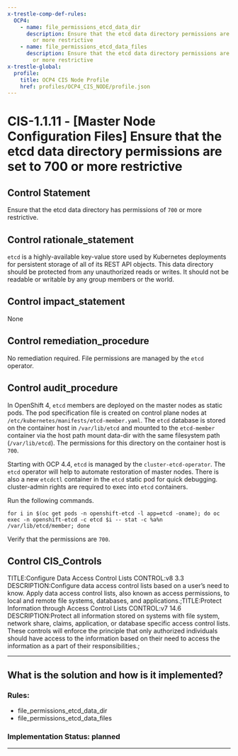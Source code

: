 ```yaml
---
x-trestle-comp-def-rules:
  OCP4:
    - name: file_permissions_etcd_data_dir
      description: Ensure that the etcd data directory permissions are set to 700
        or more restrictive
    - name: file_permissions_etcd_data_files
      description: Ensure that the etcd data directory permissions are set to 700
        or more restrictive
x-trestle-global:
  profile:
    title: OCP4 CIS Node Profile
    href: profiles/OCP4_CIS_NODE/profile.json
---
```


# CIS-1.1.11 - \[Master Node Configuration Files\] Ensure that the etcd data directory permissions are set to 700 or more restrictive

## Control Statement

Ensure that the etcd data directory has permissions of `700` or more restrictive.

## Control rationale_statement

`etcd` is a highly-available key-value store used by Kubernetes deployments for persistent storage of all of its REST API objects. This data directory should be protected from any unauthorized reads or writes. It should not be readable or writable by any group members or the world.

## Control impact_statement

None

## Control remediation_procedure

No remediation required. File permissions are managed by the `etcd` operator.

## Control audit_procedure

In OpenShift 4, `etcd` members are deployed on the master nodes as static pods. The pod specification file is created on control plane nodes at `/etc/kubernetes/manifests/etcd-member.yaml`. The `etcd` database is stored on the container host in `/var/lib/etcd` and mounted to the `etcd-member` container via the host path mount data-dir with the same filesystem path (`/var/lib/etcd`). The permissions for this directory on the container host is `700`. 

Starting with OCP 4.4, `etcd` is managed by the `cluster-etcd-operator`. The `etcd` operator will help to automate restoration of master nodes. There is also a new `etcdctl` container in the `etcd` static pod for quick debugging. cluster-admin rights are required to exec into `etcd` containers.

Run the following commands.

```
for i in $(oc get pods -n openshift-etcd -l app=etcd -oname); do oc exec -n openshift-etcd -c etcd $i -- stat -c %a%n /var/lib/etcd/member; done
```

Verify that the permissions are `700`.

## Control CIS_Controls

TITLE:Configure Data Access Control Lists CONTROL:v8 3.3 DESCRIPTION:Configure data access control lists based on a user’s need to know. Apply data access control lists, also known as access permissions, to local and remote file systems, databases, and applications.;TITLE:Protect Information through Access Control Lists CONTROL:v7 14.6 DESCRIPTION:Protect all information stored on systems with file system, network share, claims, application, or database specific access control lists. These controls will enforce the principle that only authorized individuals should have access to the information based on their need to access the information as a part of their responsibilities.;

______________________________________________________________________

## What is the solution and how is it implemented?

<!-- For implementation status enter one of: implemented, partial, planned, alternative, not-applicable -->

<!-- Note that the list of rules under ### Rules: is read-only and changes will not be captured after assembly to JSON -->

<!-- Add control implementation description here for control: CIS-1.1.11 -->

### Rules:

  - file_permissions_etcd_data_dir
  - file_permissions_etcd_data_files

### Implementation Status: planned

______________________________________________________________________
